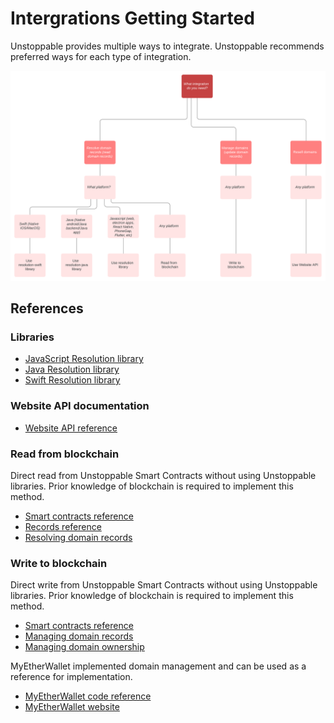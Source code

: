 # Intergrations Getting Started

Unstoppable provides multiple ways to integrate. Unstoppable recommends preferred ways for each type of integration.

![](../.gitbook/assets/integrations_decision_framework.svg)

## References

### Libraries
* [JavaScript Resolution library](https://github.com/unstoppabledomains/resolution)
* [Java Resolution library](https://github.com/unstoppabledomains/resolution-java)
* [Swift Resolution library](https://github.com/unstoppabledomains/resolution-swift)

### Website API documentation
* [Website API reference](https://apidocs.unstoppabledomains.com/)

### Read from blockchain
Direct read from Unstoppable Smart Contracts without using Unstoppable libraries. Prior knowledge of blockchain is required to implement this method.       
* [Smart contracts reference](../domain-registry-essentials/cns-smart-contracts.md)  
* [Records reference](../domain-registry-essentials/records-reference.md)  
* [Resolving domain records](../domain-registry-essentials/resolving-domain-records.md)  

### Write to blockchain
Direct write from Unstoppable Smart Contracts without using Unstoppable libraries. Prior knowledge of blockchain is required to implement this method.   
* [Smart contracts reference](../domain-registry-essentials/cns-smart-contracts.md) 
* [Managing domain records](../managing-domains/managing-domain-records.md)  
* [Managing domain ownership](../managing-domains/managing-domain-ownership.md)

MyEtherWallet implemented domain management and can be used as a reference for implementation.  
* [MyEtherWallet code reference](https://github.com/MyEtherWallet/MyEtherWallet/tree/master/src/dapps/Unstoppable)    
* [MyEtherWallet website](https://www.myetherwallet.com)

